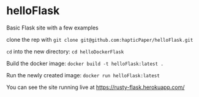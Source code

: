# helloFlask
Basic Flask site with a few examples


clone the rep with 
`git clone git@github.com:hapticPaper/helloFlask.git`

`cd` into the new directory:
`cd helloDockerFlask`

Build the docker image:
`docker build -t helloFlask:latest . `

Run the newly created image:
`docker run helloFlask:latest`


You can see the site running live at https://rusty-flask.herokuapp.com/
